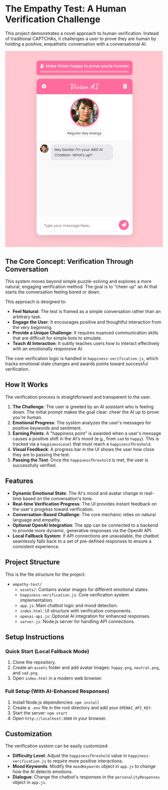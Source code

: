 # The Empathy Test: A Human Verification Challenge

This project demonstrates a novel approach to human verification. Instead of traditional CAPTCHAs, it challenges a user to prove they are human by holding a positive, empathetic conversation with a conversational AI.

![Chatbot Screenshot](./screenshots/chatbot-screenshot.png)

## The Core Concept: Verification Through Conversation

This system moves beyond simple puzzle-solving and explores a more natural, engaging verification method. The goal is to "cheer up" an AI that starts the conversation feeling bored or down.

This approach is designed to:
- **Feel Natural**: The test is framed as a simple conversation rather than an arbitrary task.
- **Engage the User**: It encourages positive and thoughtful interaction from the very beginning.
- **Provide a Unique Challenge**: It requires nuanced communication skills that are difficult for simple bots to simulate.
- **Teach AI Interaction**: It subtly teaches users how to interact effectively with an emotionally responsive AI.

The core verification logic is handled in `happiness-verification.js`, which tracks emotional state changes and awards points toward successful verification.

## How It Works

The verification process is straightforward and transparent to the user.

1.  **The Challenge**: The user is greeted by an AI assistant who is feeling down. The initial prompt makes the goal clear: cheer the AI up to prove you're human.
2.  **Emotional Progress**: The system analyzes the user's messages for positive keywords and sentiment.
3.  **Earning Points**: A "happiness point" is awarded when a user's message causes a positive shift in the AI's mood (e.g., from `sad` to `happy`). This is tracked via a `happinessLevel` that must reach a `happinessThreshold`.
4.  **Visual Feedback**: A progress bar in the UI shows the user how close they are to passing the test.
5.  **Passing the Test**: Once the `happinessThreshold` is met, the user is successfully verified.

## Features

- **Dynamic Emotional State**: The AI's mood and avatar change in real-time based on the conversation's tone.
- **Real-time Verification Progress**: The UI provides instant feedback on the user's progress toward verification.
- **Conversation-Based Challenge**: The core mechanic relies on natural language and empathy.
- **Optional OpenAI Integration**: The app can be connected to a backend to provide more dynamic, generative responses via the OpenAI API.
- **Local Fallback System**: If API connections are unavailable, the chatbot seamlessly falls back to a set of pre-defined responses to ensure a consistent experience.

## Project Structure

This is the file structure for the project:
- `empathy-test/`
  - `assets/`: Contains avatar images for different emotional states.
  - `happiness-verification.js`: Core verification system implementation.
  - `app.js`: Main chatbot logic and mood detection.
  - `index.html`: UI structure with verification components.
  - `openai-api.js`: Optional AI integration for enhanced responses.
  - `server.js`: Node.js server for handling API connections.


## Setup Instructions

### Quick Start (Local Fallback Mode)

1.  Clone the repository.
2.  Create an `assets` folder and add avatar images: `happy.png`, `neutral.png`, and `sad.png`.
3.  Open `index.html` in a modern web browser.

### Full Setup (With AI-Enhanced Responses)

1.  Install Node.js dependencies: `npm install`
2.  Create a `.env` file in the root directory and add your `OPENAI_API_KEY`.
3.  Start the server: `npm start`
4.  Open `http://localhost:3000` in your browser.

## Customization

The verification system can be easily customized:
- **Difficulty Level**: Adjust the `happinessThreshold` value in `happiness-verification.js` to require more positive interactions.
- **Mood Keywords**: Modify the `moodKeywords` object in `app.js` to change how the AI detects emotions.
- **Dialogue**: Change the chatbot's responses in the `personalityResponses` object in `app.js`.